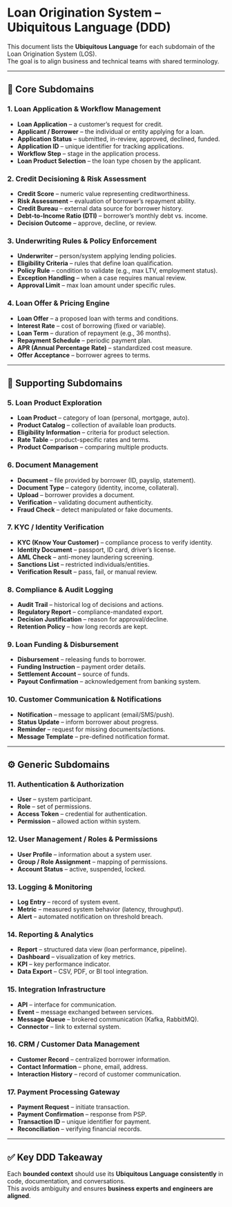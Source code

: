 # Loan Origination System – Ubiquitous Language (DDD)

This document lists the **Ubiquitous Language** for each subdomain of the Loan Origination System (LOS).  
The goal is to align business and technical teams with shared terminology.

---

## 🔑 Core Subdomains

### 1. Loan Application & Workflow Management
- **Loan Application** – a customer’s request for credit.
- **Applicant / Borrower** – the individual or entity applying for a loan.
- **Application Status** – submitted, in-review, approved, declined, funded.
- **Application ID** – unique identifier for tracking applications.
- **Workflow Step** – stage in the application process.
- **Loan Product Selection** – the loan type chosen by the applicant.

### 2. Credit Decisioning & Risk Assessment
- **Credit Score** – numeric value representing creditworthiness.
- **Risk Assessment** – evaluation of borrower’s repayment ability.
- **Credit Bureau** – external data source for borrower history.
- **Debt-to-Income Ratio (DTI)** – borrower’s monthly debt vs. income.
- **Decision Outcome** – approve, decline, or review.

### 3. Underwriting Rules & Policy Enforcement
- **Underwriter** – person/system applying lending policies.
- **Eligibility Criteria** – rules that define loan qualification.
- **Policy Rule** – condition to validate (e.g., max LTV, employment status).
- **Exception Handling** – when a case requires manual review.
- **Approval Limit** – max loan amount under specific rules.

### 4. Loan Offer & Pricing Engine
- **Loan Offer** – a proposed loan with terms and conditions.
- **Interest Rate** – cost of borrowing (fixed or variable).
- **Loan Term** – duration of repayment (e.g., 36 months).
- **Repayment Schedule** – periodic payment plan.
- **APR (Annual Percentage Rate)** – standardized cost measure.
- **Offer Acceptance** – borrower agrees to terms.

---

## 🤝 Supporting Subdomains

### 5. Loan Product Exploration
- **Loan Product** – category of loan (personal, mortgage, auto).
- **Product Catalog** – collection of available loan products.
- **Eligibility Information** – criteria for product selection.
- **Rate Table** – product-specific rates and terms.
- **Product Comparison** – comparing multiple products.

### 6. Document Management
- **Document** – file provided by borrower (ID, payslip, statement).
- **Document Type** – category (identity, income, collateral).
- **Upload** – borrower provides a document.
- **Verification** – validating document authenticity.
- **Fraud Check** – detect manipulated or fake documents.

### 7. KYC / Identity Verification
- **KYC (Know Your Customer)** – compliance process to verify identity.
- **Identity Document** – passport, ID card, driver’s license.
- **AML Check** – anti-money laundering screening.
- **Sanctions List** – restricted individuals/entities.
- **Verification Result** – pass, fail, or manual review.

### 8. Compliance & Audit Logging
- **Audit Trail** – historical log of decisions and actions.
- **Regulatory Report** – compliance-mandated export.
- **Decision Justification** – reason for approval/decline.
- **Retention Policy** – how long records are kept.

### 9. Loan Funding & Disbursement
- **Disbursement** – releasing funds to borrower.
- **Funding Instruction** – payment order details.
- **Settlement Account** – source of funds.
- **Payout Confirmation** – acknowledgement from banking system.

### 10. Customer Communication & Notifications
- **Notification** – message to applicant (email/SMS/push).
- **Status Update** – inform borrower about progress.
- **Reminder** – request for missing documents/actions.
- **Message Template** – pre-defined notification format.

---

## ⚙️ Generic Subdomains

### 11. Authentication & Authorization
- **User** – system participant.
- **Role** – set of permissions.
- **Access Token** – credential for authentication.
- **Permission** – allowed action within system.

### 12. User Management / Roles & Permissions
- **User Profile** – information about a system user.
- **Group / Role Assignment** – mapping of permissions.
- **Account Status** – active, suspended, locked.

### 13. Logging & Monitoring
- **Log Entry** – record of system event.
- **Metric** – measured system behavior (latency, throughput).
- **Alert** – automated notification on threshold breach.

### 14. Reporting & Analytics
- **Report** – structured data view (loan performance, pipeline).
- **Dashboard** – visualization of key metrics.
- **KPI** – key performance indicator.
- **Data Export** – CSV, PDF, or BI tool integration.

### 15. Integration Infrastructure
- **API** – interface for communication.
- **Event** – message exchanged between services.
- **Message Queue** – brokered communication (Kafka, RabbitMQ).
- **Connector** – link to external system.

### 16. CRM / Customer Data Management
- **Customer Record** – centralized borrower information.
- **Contact Information** – phone, email, address.
- **Interaction History** – record of customer communication.

### 17. Payment Processing Gateway
- **Payment Request** – initiate transaction.
- **Payment Confirmation** – response from PSP.
- **Transaction ID** – unique identifier for payment.
- **Reconciliation** – verifying financial records.

---

## ✅ Key DDD Takeaway
Each **bounded context** should use its **Ubiquitous Language consistently** in code, documentation, and conversations.  
This avoids ambiguity and ensures **business experts and engineers are aligned**.
